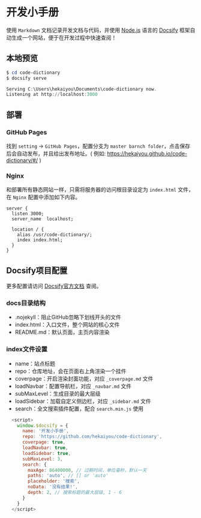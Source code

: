 # 开发小手册

使用 `Markdown` 文档记录开发文档与代码，并使用 [Node.js](https://nodejs.org/zh-cn/) 语言的 [Docsify](https://docsify.js.org/#/zh-cn/) 框架自动生成一个网站，便于在开发过程中快速查阅！

## 本地预览

```powershell
$ cd code-dictionary
$ docsify serve

Serving C:\Users\hekaiyou\Documents\code-dictionary now.
Listening at http://localhost:3000
```

## 部署

### GitHub Pages

找到 `setting` -> `GitHub Pages`，配置分支为 `master barnch folder`，点击保存后会自动发布，并且给出发布地址。( 例如: https://hekaiyou.github.io/code-dictionary/#/ )

### Nginx

和部署所有静态网站一样，只需将服务器的访问根目录设定为 `index.html` 文件，在 `Nginx` 配置中添加如下内容。

```nginx
server {
  listen 3000;
  server_name  localhost;

  location / {
    alias /usr/code-dictionary/;
    index index.html;
  }
}
```

## Docsify项目配置

更多配置请访问 [Docsify官方文档](https://docsify.js.org/#/zh-cn/configuration) 查阅。

### docs目录结构

- .nojekyll：阻止GitHub忽略下划线开头的文件
- index.html：入口文件，整个网站的核心文件
- README.md：默认页面，主页内容渲染

### index文件设置

- name：站点标题
- repo：仓库地址，会在页面右上角渲染一个挂件
- coverpage：开启渲染封面功能，对应 `_coverpage.md` 文件
- loadNavbar：配置导航栏，对应 `_navbar.md` 文件
- subMaxLevel：生成目录的最大层级
- loadSidebar：加载自定义侧边栏，对应 `_sidebar.md` 文件
- search：全文搜索插件配置，配合 `search.min.js` 使用

```javascript
  <script>
    window.$docsify = {
      name: '开发小手册',
      repo: 'https://github.com/hekaiyou/code-dictionary',
      coverpage: true,
      loadNavbar: true,
      loadSidebar: true,
      subMaxLevel: 3,
      search: {
        maxAge: 86400000, // 过期时间，单位毫秒，默认一天
        paths: 'auto', // [] or 'auto'
        placeholder: '搜索',
        noData: '没有结果!',
        depth: 2, // 搜索标题的最大层级, 1 - 6
      }
    }
  </script>
```
